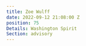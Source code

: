 ```yaml
---
title: Zoe Wulff
date: 2022-09-12 21:08:00 Z
position: 75
Details: Washington Spirit
Section: advisory
---
```


